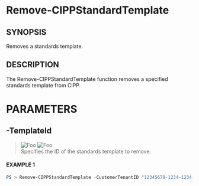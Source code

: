 # Remove-CIPPStandardTemplate
## SYNOPSIS
Removes a standards template.
## DESCRIPTION
The Remove-CIPPStandardTemplate function removes a specified standards template from CIPP.
# PARAMETERS

## **-TemplateId**
> ![Foo](https://img.shields.io/badge/Type-String-Blue?) ![Foo](https://img.shields.io/badge/Mandatory-TRUE-Red?) \
Specifies the ID of the standards template to remove.

 #### EXAMPLE 1
```powershell
PS > Remove-CIPPStandardTemplate -CustomerTenantID "12345678-1234-1234-1234-1234567890AB" -TemplateId "98765432-4321-4321-4321-BA0987654321"
```


